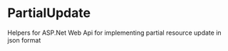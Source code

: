# PartialUpdate
Helpers for ASP.Net Web Api for implementing partial resource update in json format
